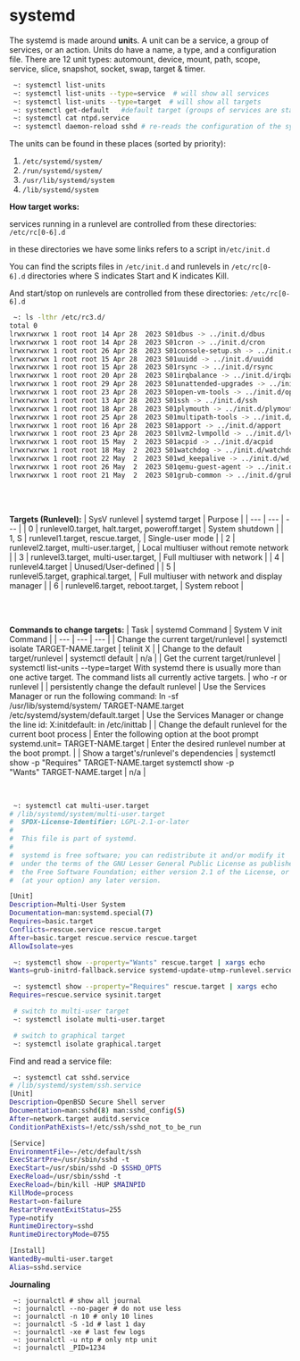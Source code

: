 # systemd

The systemd is made around **unit**s. A unit can be a service, a group of services, or an action. Units do have a name, a type, and a configuration file. There are 12 unit types: automount, device, mount, path, scope, service, slice, snapshot, socket, swap, target & timer.

```bash
 ~: systemctl list-units
 ~: systemctl list-units --type=service  # will show all services
 ~: systemctl list-units --type=target  # will show all targets
 ~: systemctl get-default   #default target (groups of services are started via target unit files)
 ~: systemctl cat ntpd.service
 ~: systemctl daemon-reload sshd # re-reads the configuration of the systemd configs of this service

```

The units can be found in these places (sorted by priority):

1. `/etc/systemd/system/`
2. `/run/systemd/system/`
3. `/usr/lib/systemd/system`
4. `/lib/systemd/system`

**How target works:**

services running in a runlevel are controlled from these directories: `/etc/rc[0-6].d`

in these directories we have some links refers to a script in`/etc/init.d`

You can find the scripts files in `/etc/init.d` and runlevels in `/etc/rc[0-6].d` directories where S indicates Start and K indicates Kill.

And start/stop on runlevels are controlled from these directories: `/etc/rc[0-6].d`

```bash
 ~: ls -lthr /etc/rc3.d/
total 0
lrwxrwxrwx 1 root root 14 Apr 28  2023 S01dbus -> ../init.d/dbus
lrwxrwxrwx 1 root root 14 Apr 28  2023 S01cron -> ../init.d/cron
lrwxrwxrwx 1 root root 26 Apr 28  2023 S01console-setup.sh -> ../init.d/console-setup.sh
lrwxrwxrwx 1 root root 15 Apr 28  2023 S01uuidd -> ../init.d/uuidd
lrwxrwxrwx 1 root root 15 Apr 28  2023 S01rsync -> ../init.d/rsync
lrwxrwxrwx 1 root root 20 Apr 28  2023 S01irqbalance -> ../init.d/irqbalance
lrwxrwxrwx 1 root root 29 Apr 28  2023 S01unattended-upgrades -> ../init.d/unattended-upgrades
lrwxrwxrwx 1 root root 23 Apr 28  2023 S01open-vm-tools -> ../init.d/open-vm-tools
lrwxrwxrwx 1 root root 13 Apr 28  2023 S01ssh -> ../init.d/ssh
lrwxrwxrwx 1 root root 18 Apr 28  2023 S01plymouth -> ../init.d/plymouth
lrwxrwxrwx 1 root root 25 Apr 28  2023 S01multipath-tools -> ../init.d/multipath-tools
lrwxrwxrwx 1 root root 16 Apr 28  2023 S01apport -> ../init.d/apport
lrwxrwxrwx 1 root root 23 Apr 28  2023 S01lvm2-lvmpolld -> ../init.d/lvm2-lvmpolld
lrwxrwxrwx 1 root root 15 May  2  2023 S01acpid -> ../init.d/acpid
lrwxrwxrwx 1 root root 18 May  2  2023 S01watchdog -> ../init.d/watchdog
lrwxrwxrwx 1 root root 22 May  2  2023 S01wd_keepalive -> ../init.d/wd_keepalive
lrwxrwxrwx 1 root root 26 May  2  2023 S01qemu-guest-agent -> ../init.d/qemu-guest-agent
lrwxrwxrwx 1 root root 21 May  2  2023 S01grub-common -> ../init.d/grub-common
```

<br/>
<br/>

**Targets (Runlevel):**
| SysV runlevel | systemd target | Purpose |
| --- | --- | --- |
| 0 | runlevel0.target, halt.target, poweroff.target | System shutdown |
| 1, S | runlevel1.target, rescue.target, | Single-user mode |
| 2 | runlevel2.target, multi-user.target, | Local multiuser without remote network |
| 3 | runlevel3.target, multi-user.target, | Full multiuser with network |
| 4 | runlevel4.target | Unused/User-defined |
| 5 | runlevel5.target, graphical.target, | Full multiuser with network and display manager |
| 6 | runlevel6.target, reboot.target, | System reboot |

<br/>
<br/>

**Commands to change targets:**
| Task | systemd Command | System V init Command |
| --- | --- | --- |
| Change the current target/runlevel | systemctl isolate TARGET-NAME.target | telinit X |
| Change to the default target/runlevel | systemctl default | n/a |
| Get the current target/runlevel | systemctl list-units --type=target
With systemd there is usually more than one active target. The command lists all currently active targets. | who -r
or
runlevel |
| persistently change the default runlevel | Use the Services Manager or run the following command:
ln -sf /usr/lib/systemd/system/ TARGET-NAME.target /etc/systemd/system/default.target | Use the Services Manager or change the line
id: X:initdefault:
in /etc/inittab |
| Change the default runlevel for the current boot process | Enter the following option at the boot prompt
systemd.unit= TARGET-NAME.target | Enter the desired runlevel number at the boot prompt. |
| Show a target's/runlevel's dependencies | systemctl show -p "Requires" TARGET-NAME.target
systemctl show -p "Wants" TARGET-NAME.target | n/a |

<br/>

```bash
 ~: systemctl cat multi-user.target
# /lib/systemd/system/multi-user.target
#  SPDX-License-Identifier: LGPL-2.1-or-later
#
#  This file is part of systemd.
#
#  systemd is free software; you can redistribute it and/or modify it
#  under the terms of the GNU Lesser General Public License as published by
#  the Free Software Foundation; either version 2.1 of the License, or
#  (at your option) any later version.

[Unit]
Description=Multi-User System
Documentation=man:systemd.special(7)
Requires=basic.target
Conflicts=rescue.service rescue.target
After=basic.target rescue.service rescue.target
AllowIsolate=yes
```

```bash
 ~: systemctl show --property="Wants" rescue.target | xargs echo
Wants=grub-initrd-fallback.service systemd-update-utmp-runlevel.service
```

```bash
 ~: systemctl show --property="Requires" rescue.target | xargs echo
Requires=rescue.service sysinit.target
```

```bash
 # switch to multi-user target
 ~: systemctl isolate multi-user.target

 # switch to graphical target
 ~: systemctl isolate graphical.target
```

Find and read a service file:

```bash
 ~: systemctl cat sshd.service
# /lib/systemd/system/ssh.service
[Unit]
Description=OpenBSD Secure Shell server
Documentation=man:sshd(8) man:sshd_config(5)
After=network.target auditd.service
ConditionPathExists=!/etc/ssh/sshd_not_to_be_run

[Service]
EnvironmentFile=-/etc/default/ssh
ExecStartPre=/usr/sbin/sshd -t
ExecStart=/usr/sbin/sshd -D $SSHD_OPTS
ExecReload=/usr/sbin/sshd -t
ExecReload=/bin/kill -HUP $MAINPID
KillMode=process
Restart=on-failure
RestartPreventExitStatus=255
Type=notify
RuntimeDirectory=sshd
RuntimeDirectoryMode=0755

[Install]
WantedBy=multi-user.target
Alias=sshd.service
```

**Journaling**

```
 ~: journalctl # show all journal
 ~: journalctl --no-pager # do not use less
 ~: journalctl -n 10 # only 10 lines
 ~: journalctl -S -1d # last 1 day
 ~: journalctl -xe # last few logs
 ~: journalctl -u ntp # only ntp unit
 ~: journalctl _PID=1234
```
